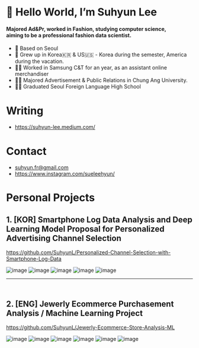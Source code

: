 # 👋 Hello World, I’m Suhyun Lee
#### Majored Ad&Pr, worked in Fashion, studying computer science, <br/>aiming to be a professional fashion data scientist.

- 🏡 Based on Seoul
- 🧒 Grew up in Korea🇰🇷 & US🇺🇸 - Korea during the semester, America during the vacation.
- 🤵‍♀️ Worked in Samsung C&T for an year, as an assistant online merchandiser
- 👩‍🎓 Majored Advertisement & Public Relations in Chung Ang University.
- 👩‍🎓 Graduated Seoul Foreign Language High School

# Writing
- https://suhyun-lee.medium.com/

# Contact
- suhyun.fr@gmail.com
- https://www.instagram.com/sueleehyun/


# Personal Projects
## **1. [KOR] Smartphone Log Data Analysis and Deep Learning Model Proposal for Personalized Advertising Channel Selection**<br/>
https://github.com/SuhyunL/Personalized-Channel-Selection-with-Smartphone-Log-Data

![image](https://user-images.githubusercontent.com/75061420/121827545-6c3f2c80-ccf7-11eb-8b87-038bf2d680be.png)
![image](https://user-images.githubusercontent.com/75061420/121827555-719c7700-ccf7-11eb-8f51-aa52f4b6ab58.png)
![image](https://user-images.githubusercontent.com/75061420/121827625-b45e4f00-ccf7-11eb-94a1-9b61bbf2ea46.png)
![image](https://user-images.githubusercontent.com/75061420/121827597-9db7f800-ccf7-11eb-97d2-c2a980ba2d33.png)
![image](https://user-images.githubusercontent.com/75061420/121827726-0c955100-ccf8-11eb-9751-f11212a06824.png)
<br/>

*****    


## <br/>**2. [ENG] Jewerly Ecommerce Purchasement Analysis / Machine Learning Project**
https://github.com/SuhyunL/Jewerly-Ecommerce-Store-Analysis-ML

![image](https://user-images.githubusercontent.com/75061420/121826612-955dbe00-ccf3-11eb-8e28-e94c6a2b2eb4.png)
![image](https://user-images.githubusercontent.com/75061420/121826644-c1793f00-ccf3-11eb-9c58-70bd50395d30.png)
![image](https://user-images.githubusercontent.com/75061420/121826670-ea013900-ccf3-11eb-95f4-1a465ac47301.png)
![image](https://user-images.githubusercontent.com/75061420/121826659-d3f37880-ccf3-11eb-8b6f-ca64bb005ee1.png)
![image](https://user-images.githubusercontent.com/75061420/121827745-30589700-ccf8-11eb-93c7-a44e23577f0e.png)
![image](https://user-images.githubusercontent.com/75061420/121826681-000ef980-ccf4-11eb-8e79-c355c7791089.png)






<!---
SuhyunL/SuhyunL is a ✨ special ✨ repository because its `README.md` (this file) appears on your GitHub profile.
You can click the Preview link to take a look at your changes.
--->
